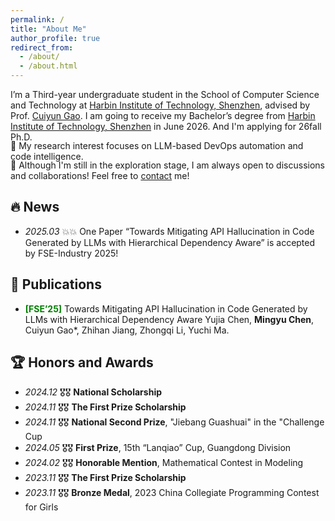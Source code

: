 ```yaml
---
permalink: /
title: "About Me"
author_profile: true
redirect_from: 
  - /about/
  - /about.html
---
```


<div style="margin-bottom: -3px;">
  I’m a Third-year undergraduate student in the School of Computer Science and Technology at <a href="http://cs.hitsz.edu.cn/">Harbin Institute of Technology, Shenzhen</a>, advised by Prof. <a href="https://cuiyungao.github.io/">Cuiyun Gao</a>. I am going to receive my Bachelor’s degree from <a href="http://cs.hitsz.edu.cn/">Harbin Institute of Technology, Shenzhen</a> in June 2026. And I'm applying for 26fall Ph.D.
</div>

<div style="margin-bottom: -3px;">
  🧠 My research interest focuses on LLM-based DevOps automation and code intelligence.
</div>

<div>
  📮 Although I'm still in the exploration stage, I am always open to discussions and collaborations! Feel free to <a href="mailto:mingyuchen8248@gmail.com">contact</a> me!
</div>


## 🔥 News

- *2025.03* 💥💥 One Paper “Towards Mitigating API Hallucination in Code Generated by LLMs with Hierarchical Dependency Aware” is accepted by FSE-Industry 2025!

📝 Publications 
------

* **<span style="color: green;">[FSE’25]</span>** Towards Mitigating API Hallucination in Code Generated by LLMs with Hierarchical Dependency Aware
  Yujia Chen, **Mingyu Chen**, Cuiyun Gao*, Zhihan Jiang, Zhongqi Li, Yuchi Ma.

🏆 Honors and Awards 
------

* *2024.12* 🎖️🎖️ **National Scholarship**
* *2024.11* 🎖️🎖️ **The First Prize Scholarship**
* *2024.11* 🎖️🎖️ **National Second Prize**,  "Jiebang Guashuai" in the "Challenge Cup
* *2024.05* 🎖️🎖️ **First Prize**, 15th “Lanqiao” Cup, Guangdong Division
* *2024.02* 🎖️🎖️ **Honorable Mention**, Mathematical Contest in Modeling
* *2023.11* 🎖️🎖️ **The First Prize Scholarship**
* *2023.11* 🎖️🎖️ **Bronze Medal**, 2023 China Collegiate Programming Contest for Girls
